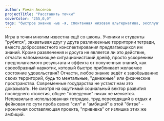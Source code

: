 ```yaml
---
author: Роман Аксенов
projectTitle: "Расставить точки"
coverColor: "255,0,0"
tags: "быстрое знание -ые -я, спонтанная низовая альтернатива, эксплуатация скрытой мотивации, путь стоп, спортивный интерес"
---
```


Игра в точки многим известна ещё со школы. Ученики и студенты "рубятся", захватывая друг у друга разлинеенные территории тетради, вместо добросовестного конспектирования предлагающихся им знаний. Кроме развлечения и досуга не является ли это действие, отчасти напоминающее ситуационистский дрейф, просто ускорением предполагаемого результата и эффекта от полученных знаний, как своеобразный наркотик, который быстро приближает желаемое состояние удовольствия? Отчасти, любое знание ведёт к завоёвыванию своих территорий, будь то ментальные, "денежные" или физические пространства. Современные государства не устают нам это доказывать. Не смотря на ощутимый социальный вектор развития последнего столетия, общее "поведение" никак не меняется. Неправильно использованная тетрадка, труд переходящий в отдых и фейковая по сути проба своих "сил" и "амбиций" в этой "битве" - ироничная составляющая проекта, "прививка" от излишка этих же амбиций.
